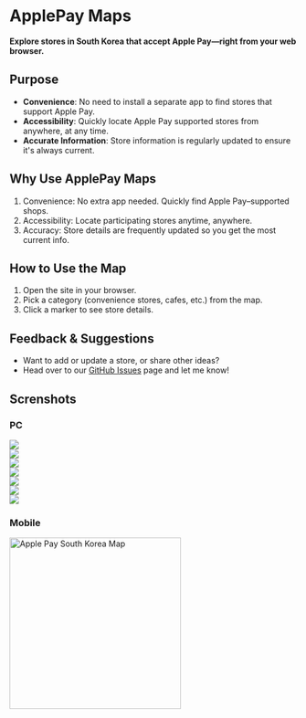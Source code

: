 # ApplePay Maps
**Explore stores in South Korea that accept Apple Pay—right from your web browser.**

## Purpose
- **Convenience**: No need to install a separate app to find stores that support Apple Pay.
- **Accessibility**: Quickly locate Apple Pay supported stores from anywhere, at any time.
- **Accurate Information**: Store information is regularly updated to ensure it's always current.
  
## Why Use ApplePay Maps
1. Convenience: No extra app needed. Quickly find Apple Pay–supported shops.
2. Accessibility: Locate participating stores anytime, anywhere.
3. Accuracy: Store details are frequently updated so you get the most current info.

## How to Use the Map
1. Open the site in your browser.
2. Pick a category (convenience stores, cafes, etc.) from the map.
3. Click a marker to see store details.
   
## Feedback & Suggestions
- Want to add or update a store, or share other ideas?
- Head over to our [GitHub Issues](https://github.com/diligencefrozen/applepay-southkorea-map/issues) page and let me know!

## Screnshots
### PC 
<img src="https://github.com/diligencefrozen/applepay-southkorea-map/blob/main/ss/ss1.PNG?raw=true">
<br/>

<img src="https://github.com/diligencefrozen/applepay-southkorea-map/blob/main/ss/ss2.PNG?raw=true">
<br/>

<img src="https://github.com/diligencefrozen/applepay-southkorea-map/blob/main/ss/ss3.PNG?raw=true">
<br/>

<img src="https://github.com/diligencefrozen/applepay-southkorea-map/blob/main/ss/ss4.PNG?raw=true">
<br/>

<img src="https://github.com/diligencefrozen/applepay-southkorea-map/blob/main/ss/ss5.PNG?raw=true">
<br/>

<img src="https://github.com/diligencefrozen/applepay-southkorea-map/blob/main/ss/ss6.PNG?raw=true">
<br/>

<img src="https://github.com/diligencefrozen/applepay-southkorea-map/blob/main/ss/ss7.PNG?raw=true">
<br/>

### Mobile

<img src="https://github.com/diligencefrozen/applepay-southkorea-map/blob/main/ss/ss8.PNG?raw=true" alt="Apple Pay South Korea Map" width="300" />
<br/>
